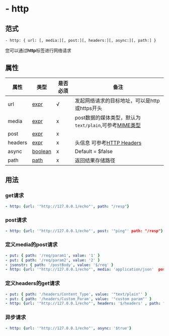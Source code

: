 # \- http

## 范式
```
- http: { url: [, media:][, post:][, headers:][, async:][, path:] }
```
您可以通过**http**标签进行网络请求

## 属性
| 属性 | 类型 | 是否必须 | 备注 |
|--------|--------|--------|--------|
|   url   | [expr](datatype.md)  | √ |  发起网络请求的目标地址，可以是http或https开头 |
|   media   | [expr](datatype.md)  | x  |  post数据的媒体类型，默认为`text/plain`,可参考[MIME类型](https://developer.mozilla.org/zh-CN/docs/Web/HTTP/Basics_of_HTTP/MIME_types) |
|   post   | [expr](datatype.md)  | x |  |
|   headers   | [expr](datatype.md)  |  x |  头信息 可参考[HTTP Headers](https://developer.mozilla.org/en-US/docs/Web/HTTP/Headers) |
|   async   | [boolean](datatype.md)  |  x | Default = $false  |
|   path   | [path](datatype.md)  |  x | 返回结果存储路径  |

## 用法
### get请求
```yaml
- http: {url: '"http://127.0.0.1/echo"', path: "/resp"}
```

### post请求
```yaml
- http: {url: '"http://127.0.0.1/echo"', post: '"ping"' path: "/resp"}
```

### 定义media的post请求
```yaml
- put: { path: '/req/param1', value: '1' }
- put: { path: '/req/param2', value: '2' }
- jsonstr: { path: '/postBody', value: '$/req' }
- http: {url: '"http://127.0.0.1/echo"', media: 'application/json'  post: '$/postBody' path: "/resp"}
```

### 定义headers的get请求
```yaml
- put: { path: '/headers/Content_Type', value: '"text/plain"' }
- put: { path: '/headers/Custom_Param', value: '"custom param"' }
- http: {url: '"http://127.0.0.1/echo"', headers: '$/headers' , path: "/resp"}
```

### 异步请求
```yaml
- http: {url: '"http://127.0.0.1/echo"', async: '$true'}
```

